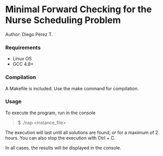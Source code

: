 # Minimal Forward Checking for the Nurse Scheduling Problem

Author: Diego Pérez T.<br>

### Requirements
- Linux OS
- GCC 4.8+


### Compilation

A Makefile is included. Use the make command for compilation. 


### Usage

To execute the program, run in the  console

>	$ ./nsp <instance_file>

The execution will last until all solutions are found, or for 
a maximum of 2 hours. You can also stop the execution with Ctrl + C.

In all cases, the results will be displayed in the console.
